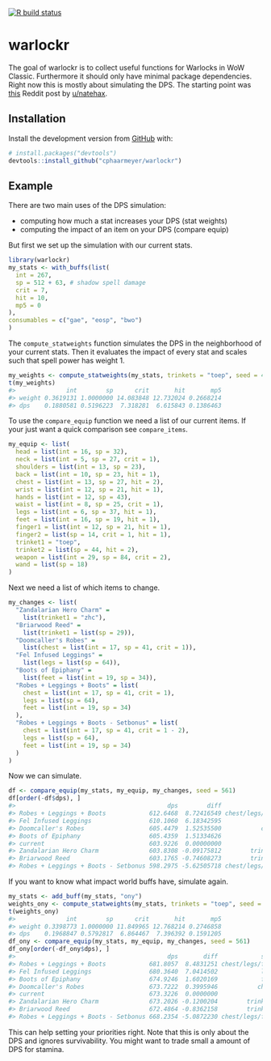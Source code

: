 
<!-- README.md is generated from README.Rmd. Please edit that file -->

<!-- badges: start -->

[![R build
status](https://github.com/cphaarmeyer/warlockr/workflows/R-CMD-check/badge.svg)](https://github.com/cphaarmeyer/warlockr/actions)
<!-- badges: end -->

# warlockr

The goal of warlockr is to collect useful functions for Warlocks in WoW
Classic. Furthermore it should only have minimal package dependencies.
Right now this is mostly about simulating the DPS. The starting point
was
[this](https://www.reddit.com/r/classicwow/comments/dh5r6g/so_i_made_a_warlock_shadowbolt_simulator/)
Reddit post by [u/natehax](https://www.reddit.com/user/natehax/).

## Installation

Install the development version from [GitHub](https://github.com/) with:

``` r
# install.packages("devtools")
devtools::install_github("cphaarmeyer/warlockr")
```

## Example

There are two main uses of the DPS simulation:

  - computing how much a stat increases your DPS (stat weights)
  - computing the impact of an item on your DPS (compare equip)

But first we set up the simulation with our current stats.

``` r
library(warlockr)
my_stats <- with_buffs(list(
  int = 267,
  sp = 512 + 63, # shadow spell damage
  crit = 7,
  hit = 10,
  mp5 = 0
),
consumables = c("gae", "eosp", "bwo")
)
```

The `compute_statweights` function simulates the DPS in the neighborhood
of your current stats. Then it evaluates the impact of every stat and
scales such that spell power has weight 1.

``` r
my_weights <- compute_statweights(my_stats, trinkets = "toep", seed = 42)
t(my_weights)
#>              int        sp      crit       hit       mp5
#> weight 0.3619131 1.0000000 14.083848 12.732024 0.2668214
#> dps    0.1880581 0.5196223  7.318281  6.615843 0.1386463
```

To use the `compare_equip` function we need a list of our current items.
If your just want a quick comparison see `compare_items`.

``` r
my_equip <- list(
  head = list(int = 16, sp = 32),
  neck = list(int = 5, sp = 27, crit = 1),
  shoulders = list(int = 13, sp = 23),
  back = list(int = 10, sp = 23, hit = 1),
  chest = list(int = 13, sp = 27, hit = 2),
  wrist = list(int = 12, sp = 21, hit = 1),
  hands = list(int = 12, sp = 43),
  waist = list(int = 8, sp = 25, crit = 1),
  legs = list(int = 6, sp = 37, hit = 1),
  feet = list(int = 16, sp = 19, hit = 1),
  finger1 = list(int = 12, sp = 21, hit = 1),
  finger2 = list(sp = 14, crit = 1, hit = 1),
  trinket1 = "toep",
  trinket2 = list(sp = 44, hit = 2),
  weapon = list(int = 29, sp = 84, crit = 2),
  wand = list(sp = 18)
)
```

Next we need a list of which items to change.

``` r
my_changes <- list(
  "Zandalarian Hero Charm" =
    list(trinket1 = "zhc"),
  "Briarwood Reed" =
    list(trinket1 = list(sp = 29)),
  "Doomcaller's Robes" =
    list(chest = list(int = 17, sp = 41, crit = 1)),
  "Fel Infused Leggings" =
    list(legs = list(sp = 64)),
  "Boots of Epiphany" =
    list(feet = list(int = 19, sp = 34)),
  "Robes + Leggings + Boots" = list(
    chest = list(int = 17, sp = 41, crit = 1),
    legs = list(sp = 64),
    feet = list(int = 19, sp = 34)
  ),
  "Robes + Leggings + Boots - Setbonus" = list(
    chest = list(int = 17, sp = 41, crit = 1 - 2),
    legs = list(sp = 64),
    feet = list(int = 19, sp = 34)
  )
)
```

Now we can simulate.

``` r
df <- compare_equip(my_stats, my_equip, my_changes, seed = 561)
df[order(-df$dps), ]
#>                                          dps        diff            slot
#> Robes + Leggings + Boots            612.6468  8.72416549 chest/legs/feet
#> Fel Infused Leggings                610.1060  6.18342595            legs
#> Doomcaller's Robes                  605.4479  1.52535500           chest
#> Boots of Epiphany                   605.4359  1.51334626            feet
#> current                             603.9226  0.00000000                
#> Zandalarian Hero Charm              603.8308 -0.09175812        trinket1
#> Briarwood Reed                      603.1765 -0.74608273        trinket1
#> Robes + Leggings + Boots - Setbonus 598.2975 -5.62505718 chest/legs/feet
```

If you want to know what impact world buffs have, simulate again.

``` r
my_stats <- add_buff(my_stats, "ony")
weights_ony <- compute_statweights(my_stats, trinkets = "toep", seed = 42)
t(weights_ony)
#>              int        sp      crit       hit       mp5
#> weight 0.3398773 1.0000000 11.849965 12.768214 0.2746858
#> dps    0.1968847 0.5792817  6.864467  7.396392 0.1591205
df_ony <- compare_equip(my_stats, my_equip, my_changes, seed = 561)
df_ony[order(-df_ony$dps), ]
#>                                          dps       diff            slot
#> Robes + Leggings + Boots            681.8057  8.4831251 chest/legs/feet
#> Fel Infused Leggings                680.3640  7.0414502            legs
#> Boots of Epiphany                   674.9246  1.6020169            feet
#> Doomcaller's Robes                  673.7222  0.3995946           chest
#> current                             673.3226  0.0000000                
#> Zandalarian Hero Charm              673.2026 -0.1200204        trinket1
#> Briarwood Reed                      672.4864 -0.8362158        trinket1
#> Robes + Leggings + Boots - Setbonus 668.2354 -5.0872230 chest/legs/feet
```

This can help setting your priorities right. Note that this is only
about the DPS and ignores survivability. You might want to trade small a
amount of DPS for stamina.
